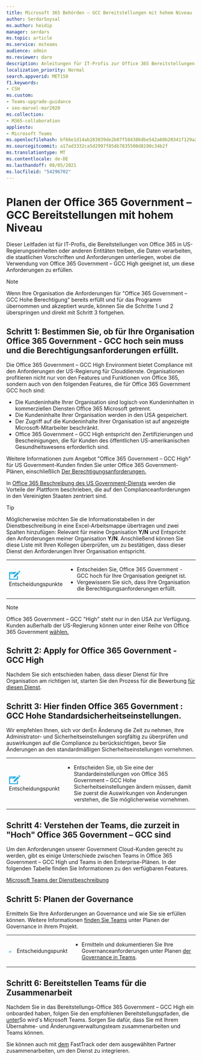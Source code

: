 ```yaml
---
title: Microsoft 365 Behörden – GCC Bereitstellungen mit hohem Niveau
author: SerdarSoysal
ms.author: heidip
manager: serdars
ms.topic: article
ms.service: msteams
audience: admin
ms.reviewer: daro
description: Anleitungen für IT-Profis zur Office 365 Bereitstellungen in Entitäten, die Daten verarbeiten, die us-Behörden-Vorschriften unterliegen.
localization_priority: Normal
search.appverid: MET150
f1.keywords:
- CSH
ms.custom:
- Teams-upgrade-guidance
- seo-marvel-mar2020
ms.collection:
- M365-collaboration
appliesto:
- Microsoft Teams
ms.openlocfilehash: bf66e1d14ab283839de2b07f584386dbe542a60b20341f129a275a22b75c8e0f
ms.sourcegitcommit: a17ad3332ca5d2997f85db7835500d8190c34b2f
ms.translationtype: MT
ms.contentlocale: de-DE
ms.lasthandoff: 08/05/2021
ms.locfileid: "54296702"
---
```

# <a name="plan-for-office-365-government---gcc-high-deployments"></a>Planen der Office 365 Government – GCC Bereitstellungen mit hohem Niveau

Dieser Leitfaden ist für IT-Profis, die Bereitstellungen von Office 365 in US-Regierungseinheiten oder anderen Entitäten treiben, die Daten verarbeiten, die staatlichen Vorschriften und Anforderungen unterliegen, wobei die Verwendung von Office 365 Government – GCC High geeignet ist, um diese Anforderungen zu erfüllen.

> [!NOTE]
> Wenn Ihre Organisation die Anforderungen für "Office 365 Government – GCC Hohe Berechtigung" bereits erfüllt und für das Programm übernommen und akzeptiert wurde, können Sie die Schritte 1 und 2 überspringen und direkt mit Schritt 3 fortgehen.

## <a name="step-1-determine-whether-your-organization-needs-office-365-government---gcc-high-and-meets-eligibility-requirements"></a>Schritt 1: Bestimmen Sie, ob für Ihre Organisation Office 365 Government - GCC hoch sein muss und die Berechtigungsanforderungen erfüllt. 

Die Office 365 Government – GCC High Environment bietet Compliance mit den Anforderungen der US-Regierung für Clouddienste. Organisationen profitieren nicht nur von den Features und Funktionen von Office 365, sondern auch von den folgenden Features, die für Office 365 Government GCC hoch sind:

- Die Kundeninhalte Ihrer Organisation sind logisch von Kundeninhalten in kommerziellen Diensten Office 365 Microsoft getrennt.
- Die Kundeninhalte Ihrer Organisation werden in den USA gespeichert.
- Der Zugriff auf die Kundeninhalte Ihrer Organisation ist auf angezeigte Microsoft-Mitarbeiter beschränkt.
- Office 365 Government – GCC High entspricht den Zertifizierungen und Bescheinigungen, die für Kunden des öffentlichen US-amerikanischen Gesundheitswesens erforderlich sind.

Weitere Informationen zum Angebot "Office 365 Government – GCC High" für US Government-Kunden finden Sie unter Office 365 Government-Plänen, einschließlich [Der Berechtigungsanforderungen.](https://products.office.com/government/compare-office-365-government-plans#EligibilityRequirements) [](https://products.office.com/government/compare-office-365-government-plans)

In [Office 365 Beschreibung des US Government-Diensts](/office365/servicedescriptions/office-365-platform-service-description/office-365-us-government/office-365-us-government) werden die Vorteile der Plattform beschrieben, die auf den Complianceanforderungen in den Vereinigten Staaten zentriert sind.


> [!Tip]
> Möglicherweise möchten Sie die Informationstabellen in der Dienstbeschreibung in eine Excel-Arbeitsmappe übertragen und zwei Spalten hinzufügen: Relevant für meine Organisation **Y/N** und Entspricht den Anforderungen meiner Organisation **Y/N**. Anschließend können Sie diese Liste mit Ihren Kollegen überprüfen, um zu bestätigen, dass dieser Dienst den Anforderungen Ihrer Organisation entspricht.


|    |     |
|-----------|------------|
| ![Ein Symbol mit Entscheidungspunkten](media/audio_conferencing_image7.png) <br/>Entscheidungspunkte|<ul><li>Entscheiden Sie, Office 365 Government - GCC hoch für Ihre Organisation geeignet ist.</li><li>Vergewissern Sie sich, dass Ihre Organisation die Berechtigungsanforderungen erfüllt.</li></ul> |

> [!Note]
> Office 365 Government – GCC "High" steht nur in den USA zur Verfügung. Kunden außerhalb der US-Regierung können unter einer Reihe von Office 365 Government [wählen.](https://products.office.com/en/government/compare-office-365-government-plans)

## <a name="step-2-apply-for-office-365-government---gcc-high"></a>Schritt 2: Apply for Office 365 Government - GCC High

Nachdem Sie sich entschieden haben, dass dieser Dienst für Ihre Organisation am richtigen ist, starten Sie den Prozess für die Bewerbung [für diesen Dienst](https://products.office.com/government/eligibility-validation).


## <a name="step-3-understand-office-365-government---gcc-high-default-security-settings"></a>Schritt 3: Hier finden Office 365 Government : GCC Hohe Standardsicherheitseinstellungen.

Wir empfehlen Ihnen, sich vor [](enable-features-office-365.md) derEn Änderung die Zeit zu nehmen, Ihre Administrator- und Sicherheitseinstellungen sorgfältig zu überprüfen und auswirkungen auf die Compliance zu berücksichtigen, bevor Sie Änderungen an den standardmäßigen Sicherheitseinstellungen vornehmen.

|    |     |
|-----------|------------|
| ![Symbol, das einen Entscheidungspunkt darstellt](media/audio_conferencing_image7.png) <br/>Entscheidungspunkt|<ul><li>Entscheiden Sie, ob Sie eine der Standardeinstellungen von Office 365 Government – GCC Hohe Sicherheitseinstellungen ändern müssen, damit Sie zuerst die Auswirkungen von Änderungen verstehen, die Sie möglicherweise vornehmen.</li></ul> |


## <a name="step-4-understand-which-teams-capabilities-are-currently-available-in-office-365-government---gcc-high"></a>Schritt 4: Verstehen der Teams, die zurzeit in "Hoch" Office 365 Government – GCC sind

Um den Anforderungen unserer Government Cloud-Kunden gerecht zu werden, gibt es einige Unterschiede zwischen Teams in Office 365 Government – GCC High und Teams in den Enterprise-Plänen. In der folgenden Tabelle finden Sie Informationen zu den verfügbaren Features.

[Microsoft Teams der Dienstbeschreibung](/office365/servicedescriptions/teams-service-description)

## <a name="step-5-plan-for-governance"></a>Schritt 5: Planen der Governance

Ermitteln Sie Ihre Anforderungen an Governance und wie Sie sie erfüllen können. Weitere Informationen [finden Sie Teams](plan-teams-governance.md) unter Planen der Governance in ihrem Projekt.

|         |         |         |
|---------|---------|---------|
|<img src="media/audio_conferencing_image7.png" alt="An icon depicting a decision point"/>|Entscheidungspunkt |<ul><li>Ermitteln und dokumentieren Sie Ihre Governanceanforderungen unter Planen [der Governance in Teams](plan-teams-governance.md). </li></ul>|

## <a name="step-6-deploy-teams-for-collaboration"></a>Schritt 6: Bereitstellen Teams für die Zusammenarbeit

Nachdem Sie in das Bereitstellungs-Office 365 Government – GCC High ein onboarded haben, folgen Sie den empfohlenen Bereitstellungspfaden, die [unter](./deploy-overview.md)So wird's Microsoft Teams. Sorgen Sie dafür, dass Sie mit Ihrem Übernahme- und Änderungsverwaltungsteam zusammenarbeiten und Teams können.

Sie können auch mit [dem](https://www.microsoft.com/fasttrack) FastTrack oder dem ausgewählten Partner zusammenarbeiten, um den Dienst zu integrieren.
